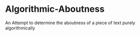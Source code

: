 # Algorithmic-Aboutness
An Attempt to determine the aboutness of a piece of text purely algorithmically
